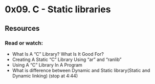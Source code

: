 # 0x09. C - Static libraries

## Resources

### Read or watch:

* What Is A “C” Library? What Is It Good For?
* Creating A Static “C” Library Using “ar” and “ranlib”
* Using A “C” Library In A Program
* What is difference between Dynamic and Static library(Static and Dynamic linking) (stop at 4:44)
